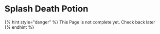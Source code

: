 # Splash Death Potion

{% hint style="danger" %}
This Page is not complete yet. Check back later
{% endhint %}


